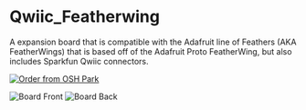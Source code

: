 # Qwiic_Featherwing
A expansion board that is compatible with the Adafruit line of Feathers (AKA FeatherWings) that is based off of the Adafruit Proto FeatherWing, but also includes Sparkfun Qwiic connectors.

<a href="https://oshpark.com/shared_projects/GCelqpc8"><img src="https://oshpark.com/assets/badge-5b7ec47045b78aef6eb9d83b3bac6b1920de805e9a0c227658eac6e19a045b9c.png" alt="Order from OSH Park"></img></a>

![Board Front](https://644db4de3505c40a0444-327723bce298e3ff5813fb42baeefbaa.ssl.cf1.rackcdn.com/86917ea349cb6ec85d53237cc9e51b42.png "Board Front")
![Board Back](https://644db4de3505c40a0444-327723bce298e3ff5813fb42baeefbaa.ssl.cf1.rackcdn.com/6d66b4b44871a9e4e0cf8b264f2a4916.png "Board Back")





